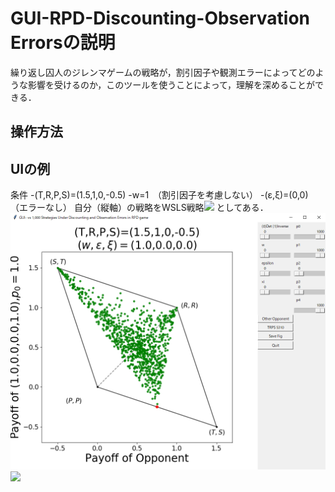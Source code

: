 # GUI-RPD-Discounting-Observation Errorsの説明
繰り返し囚人のジレンマゲームの戦略が，割引因子や観測エラーによってどのような影響を受けるのか，このツールを使うことによって，理解を深めることができる．
## 操作方法

## UIの例
条件
-(T,R,P,S)=(1.5,1,0,-0.5)
-w=1　（割引因子を考慮しない）
-(ε,ξ)=(0,0)　（エラーなし）
自分（縦軸）の戦略をWSLS戦略<img src="https://latex.codecogs.com/gif.latex?%7B%5Cbf%20p%7D%3D%281%2C0%2C0%2C1%29%2Cp_0%3D1">
としてある．
![wsls strategy](https://github.com/azm17/RPD/blob/master/wsls.PNG "wsls")
<img src="https://latex.codecogs.com/gif.latex?\sqrt[n]{x}">

